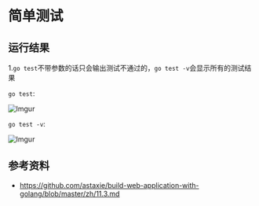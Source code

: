 # 简单测试

## 运行结果
1.`go test`不带参数的话只会输出测试不通过的，`go test -v`会显示所有的测试结果

`go test`:

![Imgur](http://i.imgur.com/Dn32qUs.png)


`go test -v`:

![Imgur](http://i.imgur.com/roeyENn.png)

## 参考资料
 - https://github.com/astaxie/build-web-application-with-golang/blob/master/zh/11.3.md